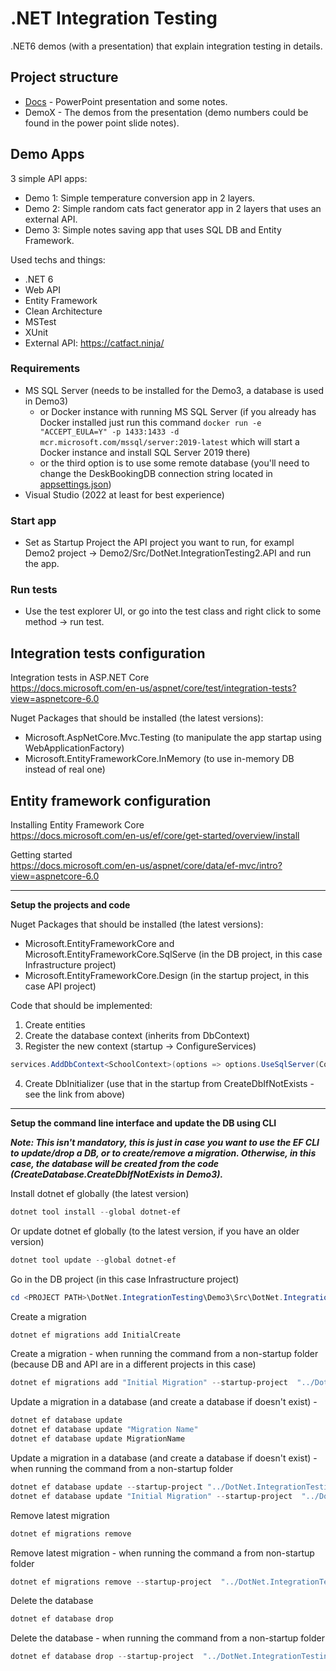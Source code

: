 # .NET Integration Testing
.NET6 demos (with a presentation) that explain integration testing in details.

## Project structure
- [Docs](https://github.com/MTrajK/dotnet-projects/tree/main/DotNet.IntegrationTesting/Docs) - PowerPoint presentation and some notes.
- DemoX - The demos from the presentation (demo numbers could be found in the power point slide notes).

## Demo Apps
3 simple API apps:
- Demo 1: Simple temperature conversion app in 2 layers.
- Demo 2: Simple random cats fact generator app in 2 layers that uses an external API.
- Demo 3: Simple notes saving app that uses SQL DB and Entity Framework.

Used techs and things:
- .NET 6
- Web API
- Entity Framework
- Clean Architecture
- MSTest
- XUnit
- External API: https://catfact.ninja/

### Requirements
- MS SQL Server (needs to be installed for the Demo3, a database is used in Demo3)
  * or Docker instance with running MS SQL Server (if you already has Docker installed just run this command ```docker run -e "ACCEPT_EULA=Y" -p 1433:1433 -d mcr.microsoft.com/mssql/server:2019-latest``` which will start a Docker instance and install SQL Server 2019 there)
  * or the third option is to use some remote database (you'll need to change the DeskBookingDB connection string located in [appsettings.json]([asd](https://github.com/MTrajK/dotnet-projects/blob/main/DotNet.IntegrationTesting/Demo3/Src/DotNet.IntegrationTesting.Demo3.API/appsettings.json)))
- Visual Studio (2022 at least for best experience)

### Start app
- Set as Startup Project the API project you want to run, for exampl Demo2 project -> Demo2/Src/DotNet.IntegrationTesting2.API and run the app.

### Run tests
- Use the test explorer UI, or go into the test class and right click to some method -> run test.

## Integration tests configuration

Integration tests in ASP.NET Core\
https://docs.microsoft.com/en-us/aspnet/core/test/integration-tests?view=aspnetcore-6.0

Nuget Packages that should be installed (the latest versions):
- Microsoft.AspNetCore.Mvc.Testing (to manipulate the app startap using WebApplicationFactory)
- Microsoft.EntityFrameworkCore.InMemory (to use in-memory DB instead of real one)

## Entity framework configuration

Installing Entity Framework Core\
https://docs.microsoft.com/en-us/ef/core/get-started/overview/install

Getting started\
https://docs.microsoft.com/en-us/aspnet/core/data/ef-mvc/intro?view=aspnetcore-6.0

---------------------------------------------

**Setup the projects and code**

Nuget Packages that should be installed (the latest versions):
- Microsoft.EntityFrameworkCore and Microsoft.EntityFrameworkCore.SqlServe (in the DB project, in this case Infrastructure project)
- Microsoft.EntityFrameworkCore.Design (in the startup project, in this case API project)

Code that should be implemented:
1. Create entities
2. Create the database context (inherits from DbContext)
3. Register the new context (startup -> ConfigureServices)
```cs
services.AddDbContext<SchoolContext>(options => options.UseSqlServer(Configuration.GetConnectionString("DefaultConnection")));
```
4. Create DbInitializer (use that in the startup from CreateDbIfNotExists - see the link from above)

---------------------------------------------

**Setup the command line interface and update the DB using CLI**

***Note: This isn't mandatory, this is just in case you want to use the EF CLI to update/drop a DB, or to create/remove a migration. Otherwise, in this case, the database will be created from the code (CreateDatabase.CreateDbIfNotExists in Demo3).***

Install dotnet ef globally (the latest version)
```powershell
dotnet tool install --global dotnet-ef
```

Or update dotnet ef globally (to the latest version, if you have an older version)
```powershell
dotnet tool update --global dotnet-ef
```


Go in the DB project (in this case Infrastructure project)
```powershell
cd <PROJECT PATH>\DotNet.IntegrationTesting\Demo3\Src\DotNet.IntegrationTesting.Demo3.Infrastructure
```


Create a migration
```powershell
dotnet ef migrations add InitialCreate
```
Create a migration - when running the command from a non-startup folder (because DB and API are in a different projects in this case)
```powershell
dotnet ef migrations add "Initial Migration" --startup-project  "../DotNet.IntegrationTesting.Demo3.API"
```


Update a migration in a database (and create a database if doesn't exist) -
```powershell
dotnet ef database update
dotnet ef database update "Migration Name"
dotnet ef database update MigrationName
```
Update a migration in a database (and create a database if doesn't exist) - when running the command from a non-startup folder
```powershell
dotnet ef database update --startup-project "../DotNet.IntegrationTesting.Demo3.API"
dotnet ef database update "Initial Migration" --startup-project  "../DotNet.IntegrationTesting.Demo3.API"
```

Remove latest migration
```powershell
dotnet ef migrations remove
```
Remove latest migration - when running the command a from non-startup folder
```powershell
dotnet ef migrations remove --startup-project  "../DotNet.IntegrationTesting.Demo3.API"
```


Delete the database
```powershell
dotnet ef database drop
```
Delete the database - when running the command from a non-startup folder
```powershell
dotnet ef database drop --startup-project  "../DotNet.IntegrationTesting.Demo3.API"
```
